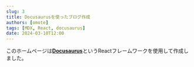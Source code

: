 ```yaml
---
slug: 3
title: Docusaurusを使ったブログ作成
authors: [omote]
tags: [MDX, React, docusaurus]
date: 2024-03-10T12:00
---
```


このホームページは[**Docusaurus**](https://docusaurus.io/)というReactフレームワークを使用して作成しました。
